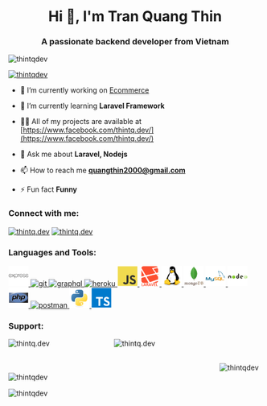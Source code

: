 <h1 align="center">Hi 👋, I'm Tran Quang Thin</h1>
<h3 align="center">A passionate backend developer from Vietnam</h3>

<p align="left"> <img src="https://komarev.com/ghpvc/?username=thintqdev&label=Profile%20views&color=0e75b6&style=flat" alt="thintqdev" /> </p>

<p align="left"> <a href="https://github.com/ryo-ma/github-profile-trophy"><img src="https://github-profile-trophy.vercel.app/?username=thintqdev" alt="thintqdev" /></a> </p>

- 🔭 I’m currently working on [Ecommerce](https://github.com/thintqdev/laravel-ecommerce)

- 🌱 I’m currently learning **Laravel Framework**

- 👨‍💻 All of my projects are available at [https://www.facebook.com/thintq.dev/](https://www.facebook.com/thintq.dev/)

- 💬 Ask me about **Laravel, Nodejs**

- 📫 How to reach me **quangthin2000@gmail.com**

- ⚡ Fun fact **Funny**

<h3 align="left">Connect with me:</h3>
<p align="left">
<a href="https://fb.com/thintq.dev" target="blank"><img align="center" src="https://raw.githubusercontent.com/rahuldkjain/github-profile-readme-generator/master/src/images/icons/Social/facebook.svg" alt="thintq.dev" height="30" width="40" /></a>
<a href="https://instagram.com/thintq.dev" target="blank"><img align="center" src="https://raw.githubusercontent.com/rahuldkjain/github-profile-readme-generator/master/src/images/icons/Social/instagram.svg" alt="thintq.dev" height="30" width="40" /></a>
</p>

<h3 align="left">Languages and Tools:</h3>
<p align="left"> <a href="https://expressjs.com" target="_blank" rel="noreferrer"> <img src="https://raw.githubusercontent.com/devicons/devicon/master/icons/express/express-original-wordmark.svg" alt="express" width="40" height="40"/> </a> <a href="https://git-scm.com/" target="_blank" rel="noreferrer"> <img src="https://www.vectorlogo.zone/logos/git-scm/git-scm-icon.svg" alt="git" width="40" height="40"/> </a> <a href="https://graphql.org" target="_blank" rel="noreferrer"> <img src="https://www.vectorlogo.zone/logos/graphql/graphql-icon.svg" alt="graphql" width="40" height="40"/> </a> <a href="https://heroku.com" target="_blank" rel="noreferrer"> <img src="https://www.vectorlogo.zone/logos/heroku/heroku-icon.svg" alt="heroku" width="40" height="40"/> </a> <a href="https://developer.mozilla.org/en-US/docs/Web/JavaScript" target="_blank" rel="noreferrer"> <img src="https://raw.githubusercontent.com/devicons/devicon/master/icons/javascript/javascript-original.svg" alt="javascript" width="40" height="40"/> </a> <a href="https://laravel.com/" target="_blank" rel="noreferrer"> <img src="https://raw.githubusercontent.com/devicons/devicon/master/icons/laravel/laravel-plain-wordmark.svg" alt="laravel" width="40" height="40"/> </a> <a href="https://www.linux.org/" target="_blank" rel="noreferrer"> <img src="https://raw.githubusercontent.com/devicons/devicon/master/icons/linux/linux-original.svg" alt="linux" width="40" height="40"/> </a> <a href="https://www.mongodb.com/" target="_blank" rel="noreferrer"> <img src="https://raw.githubusercontent.com/devicons/devicon/master/icons/mongodb/mongodb-original-wordmark.svg" alt="mongodb" width="40" height="40"/> </a> <a href="https://www.mysql.com/" target="_blank" rel="noreferrer"> <img src="https://raw.githubusercontent.com/devicons/devicon/master/icons/mysql/mysql-original-wordmark.svg" alt="mysql" width="40" height="40"/> </a> <a href="https://nodejs.org" target="_blank" rel="noreferrer"> <img src="https://raw.githubusercontent.com/devicons/devicon/master/icons/nodejs/nodejs-original-wordmark.svg" alt="nodejs" width="40" height="40"/> </a> <a href="https://www.php.net" target="_blank" rel="noreferrer"> <img src="https://raw.githubusercontent.com/devicons/devicon/master/icons/php/php-original.svg" alt="php" width="40" height="40"/> </a> <a href="https://postman.com" target="_blank" rel="noreferrer"> <img src="https://www.vectorlogo.zone/logos/getpostman/getpostman-icon.svg" alt="postman" width="40" height="40"/> </a> <a href="https://www.python.org" target="_blank" rel="noreferrer"> <img src="https://raw.githubusercontent.com/devicons/devicon/master/icons/python/python-original.svg" alt="python" width="40" height="40"/> </a> <a href="https://www.typescriptlang.org/" target="_blank" rel="noreferrer"> <img src="https://raw.githubusercontent.com/devicons/devicon/master/icons/typescript/typescript-original.svg" alt="typescript" width="40" height="40"/> </a> </p>

<h3 align="left">Support:</h3>
<p><a href="https://www.buymeacoffee.com/thintq.dev"> <img align="left" src="https://cdn.buymeacoffee.com/buttons/v2/default-yellow.png" height="50" width="210" alt="thintq.dev" /></a><a href="https://ko-fi.com/thintq.dev"> <img align="left" src="https://cdn.ko-fi.com/cdn/kofi3.png?v=3" height="50" width="210" alt="thintq.dev" /></a></p><br><br>

<p><img align="left" src="https://github-readme-stats.vercel.app/api/top-langs?username=thintqdev&show_icons=true&locale=en&layout=compact" alt="thintqdev" /></p>

<p>&nbsp;<img align="center" src="https://github-readme-stats.vercel.app/api?username=thintqdev&show_icons=true&locale=en" alt="thintqdev" /></p>

<p><img align="center" src="https://github-readme-streak-stats.herokuapp.com/?user=thintqdev&" alt="thintqdev" /></p>
